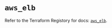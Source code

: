 # `aws_elb`

Refer to the Terraform Registory for docs: [`aws_elb`](https://registry.terraform.io/providers/hashicorp/aws/5.6.2/docs/resources/elb).
